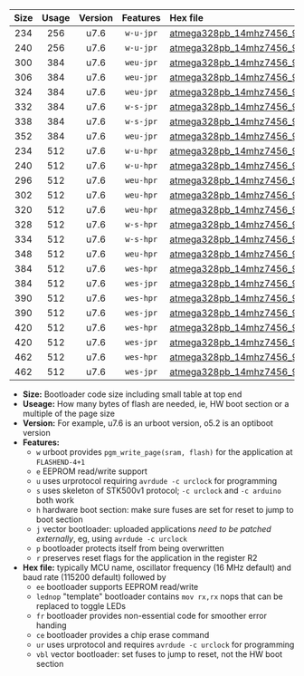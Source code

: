 |Size|Usage|Version|Features|Hex file|
|:-:|:-:|:-:|:-:|:--|
|234|256|u7.6|`w-u-jpr`|[atmega328pb_14mhz7456_9600bps_ur_vbl.hex](https://raw.githubusercontent.com/stefanrueger/urboot/main/atmega328pb_14mhz7456_9600bps_ur_vbl.hex)|
|240|256|u7.6|`w-u-jpr`|[atmega328pb_14mhz7456_9600bps_lednop_ur_vbl.hex](https://raw.githubusercontent.com/stefanrueger/urboot/main/atmega328pb_14mhz7456_9600bps_lednop_ur_vbl.hex)|
|300|384|u7.6|`weu-jpr`|[atmega328pb_14mhz7456_9600bps_ee_ur_vbl.hex](https://raw.githubusercontent.com/stefanrueger/urboot/main/atmega328pb_14mhz7456_9600bps_ee_ur_vbl.hex)|
|306|384|u7.6|`weu-jpr`|[atmega328pb_14mhz7456_9600bps_ee_lednop_ur_vbl.hex](https://raw.githubusercontent.com/stefanrueger/urboot/main/atmega328pb_14mhz7456_9600bps_ee_lednop_ur_vbl.hex)|
|324|384|u7.6|`weu-jpr`|[atmega328pb_14mhz7456_9600bps_ee_lednop_fr_ur_vbl.hex](https://raw.githubusercontent.com/stefanrueger/urboot/main/atmega328pb_14mhz7456_9600bps_ee_lednop_fr_ur_vbl.hex)|
|332|384|u7.6|`w-s-jpr`|[atmega328pb_14mhz7456_9600bps_vbl.hex](https://raw.githubusercontent.com/stefanrueger/urboot/main/atmega328pb_14mhz7456_9600bps_vbl.hex)|
|338|384|u7.6|`w-s-jpr`|[atmega328pb_14mhz7456_9600bps_lednop_vbl.hex](https://raw.githubusercontent.com/stefanrueger/urboot/main/atmega328pb_14mhz7456_9600bps_lednop_vbl.hex)|
|352|384|u7.6|`weu-jpr`|[atmega328pb_14mhz7456_9600bps_ee_lednop_fr_ce_ur_vbl.hex](https://raw.githubusercontent.com/stefanrueger/urboot/main/atmega328pb_14mhz7456_9600bps_ee_lednop_fr_ce_ur_vbl.hex)|
|234|512|u7.6|`w-u-hpr`|[atmega328pb_14mhz7456_9600bps_ur.hex](https://raw.githubusercontent.com/stefanrueger/urboot/main/atmega328pb_14mhz7456_9600bps_ur.hex)|
|240|512|u7.6|`w-u-hpr`|[atmega328pb_14mhz7456_9600bps_lednop_ur.hex](https://raw.githubusercontent.com/stefanrueger/urboot/main/atmega328pb_14mhz7456_9600bps_lednop_ur.hex)|
|296|512|u7.6|`weu-hpr`|[atmega328pb_14mhz7456_9600bps_ee_ur.hex](https://raw.githubusercontent.com/stefanrueger/urboot/main/atmega328pb_14mhz7456_9600bps_ee_ur.hex)|
|302|512|u7.6|`weu-hpr`|[atmega328pb_14mhz7456_9600bps_ee_lednop_ur.hex](https://raw.githubusercontent.com/stefanrueger/urboot/main/atmega328pb_14mhz7456_9600bps_ee_lednop_ur.hex)|
|320|512|u7.6|`weu-hpr`|[atmega328pb_14mhz7456_9600bps_ee_lednop_fr_ur.hex](https://raw.githubusercontent.com/stefanrueger/urboot/main/atmega328pb_14mhz7456_9600bps_ee_lednop_fr_ur.hex)|
|328|512|u7.6|`w-s-hpr`|[atmega328pb_14mhz7456_9600bps.hex](https://raw.githubusercontent.com/stefanrueger/urboot/main/atmega328pb_14mhz7456_9600bps.hex)|
|334|512|u7.6|`w-s-hpr`|[atmega328pb_14mhz7456_9600bps_lednop.hex](https://raw.githubusercontent.com/stefanrueger/urboot/main/atmega328pb_14mhz7456_9600bps_lednop.hex)|
|348|512|u7.6|`weu-hpr`|[atmega328pb_14mhz7456_9600bps_ee_lednop_fr_ce_ur.hex](https://raw.githubusercontent.com/stefanrueger/urboot/main/atmega328pb_14mhz7456_9600bps_ee_lednop_fr_ce_ur.hex)|
|384|512|u7.6|`wes-hpr`|[atmega328pb_14mhz7456_9600bps_ee.hex](https://raw.githubusercontent.com/stefanrueger/urboot/main/atmega328pb_14mhz7456_9600bps_ee.hex)|
|384|512|u7.6|`wes-jpr`|[atmega328pb_14mhz7456_9600bps_ee_vbl.hex](https://raw.githubusercontent.com/stefanrueger/urboot/main/atmega328pb_14mhz7456_9600bps_ee_vbl.hex)|
|390|512|u7.6|`wes-hpr`|[atmega328pb_14mhz7456_9600bps_ee_lednop.hex](https://raw.githubusercontent.com/stefanrueger/urboot/main/atmega328pb_14mhz7456_9600bps_ee_lednop.hex)|
|390|512|u7.6|`wes-jpr`|[atmega328pb_14mhz7456_9600bps_ee_lednop_vbl.hex](https://raw.githubusercontent.com/stefanrueger/urboot/main/atmega328pb_14mhz7456_9600bps_ee_lednop_vbl.hex)|
|420|512|u7.6|`wes-hpr`|[atmega328pb_14mhz7456_9600bps_ee_lednop_fr.hex](https://raw.githubusercontent.com/stefanrueger/urboot/main/atmega328pb_14mhz7456_9600bps_ee_lednop_fr.hex)|
|420|512|u7.6|`wes-jpr`|[atmega328pb_14mhz7456_9600bps_ee_lednop_fr_vbl.hex](https://raw.githubusercontent.com/stefanrueger/urboot/main/atmega328pb_14mhz7456_9600bps_ee_lednop_fr_vbl.hex)|
|462|512|u7.6|`wes-hpr`|[atmega328pb_14mhz7456_9600bps_ee_lednop_fr_ce.hex](https://raw.githubusercontent.com/stefanrueger/urboot/main/atmega328pb_14mhz7456_9600bps_ee_lednop_fr_ce.hex)|
|462|512|u7.6|`wes-jpr`|[atmega328pb_14mhz7456_9600bps_ee_lednop_fr_ce_vbl.hex](https://raw.githubusercontent.com/stefanrueger/urboot/main/atmega328pb_14mhz7456_9600bps_ee_lednop_fr_ce_vbl.hex)|

- **Size:** Bootloader code size including small table at top end
- **Useage:** How many bytes of flash are needed, ie, HW boot section or a multiple of the page size
- **Version:** For example, u7.6 is an urboot version, o5.2 is an optiboot version
- **Features:**
  + `w` urboot provides `pgm_write_page(sram, flash)` for the application at `FLASHEND-4+1`
  + `e` EEPROM read/write support
  + `u` uses urprotocol requiring `avrdude -c urclock` for programming
  + `s` uses skeleton of STK500v1 protocol; `-c urclock` and `-c arduino` both work
  + `h` hardware boot section: make sure fuses are set for reset to jump to boot section
  + `j` vector bootloader: uploaded applications *need to be patched externally*, eg, using `avrdude -c urclock`
  + `p` bootloader protects itself from being overwritten
  + `r` preserves reset flags for the application in the register R2
- **Hex file:** typically MCU name, oscillator frequency (16 MHz default) and baud rate (115200 default) followed by
  + `ee` bootloader supports EEPROM read/write
  + `lednop` "template" bootloader contains `mov rx,rx` nops that can be replaced to toggle LEDs
  + `fr` bootloader provides non-essential code for smoother error handing
  + `ce` bootloader provides a chip erase command
  + `ur` uses urprotocol and requires `avrdude -c urclock` for programming
  + `vbl` vector bootloader: set fuses to jump to reset, not the HW boot section
